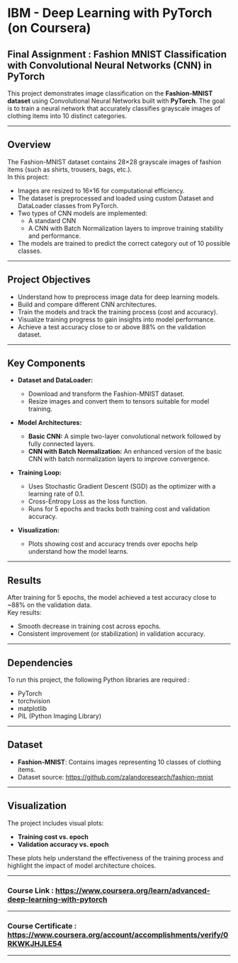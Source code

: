 # IBM - Deep Learning with PyTorch (on Coursera)
## Final Assignment : Fashion MNIST Classification with Convolutional Neural Networks (CNN) in PyTorch
This project demonstrates image classification on the **Fashion-MNIST dataset** using Convolutional Neural Networks built with **PyTorch**. The goal is to train a neural network that accurately classifies grayscale images of clothing items into 10 distinct categories.

---
## Overview
The Fashion-MNIST dataset contains 28×28 grayscale images of fashion items (such as shirts, trousers, bags, etc.).  
In this project:
- Images are resized to 16×16 for computational efficiency.
- The dataset is preprocessed and loaded using custom Dataset and DataLoader classes from PyTorch.
- Two types of CNN models are implemented:  
  - A standard CNN  
  - A CNN with Batch Normalization layers to improve training stability and performance.
- The models are trained to predict the correct category out of 10 possible classes.
---
## Project Objectives

- Understand how to preprocess image data for deep learning models.
- Build and compare different CNN architectures.
- Train the models and track the training process (cost and accuracy).
- Visualize training progress to gain insights into model performance.
- Achieve a test accuracy close to or above 88% on the validation dataset.
---

## Key Components

- **Dataset and DataLoader:**  
  - Download and transform the Fashion-MNIST dataset.
  - Resize images and convert them to tensors suitable for model training.

- **Model Architectures:**  
  - **Basic CNN:** A simple two-layer convolutional network followed by fully connected layers.
  - **CNN with Batch Normalization:** An enhanced version of the basic CNN with batch normalization layers to improve convergence.

- **Training Loop:**  
  - Uses Stochastic Gradient Descent (SGD) as the optimizer with a learning rate of 0.1.
  - Cross-Entropy Loss as the loss function.
  - Runs for 5 epochs and tracks both training cost and validation accuracy.

- **Visualization:**  
  - Plots showing cost and accuracy trends over epochs help understand how the model learns.

---
## Results

After training for 5 epochs, the model achieved a test accuracy close to ~88% on the validation data.  
Key results:
- Smooth decrease in training cost across epochs.
- Consistent improvement (or stabilization) in validation accuracy.

---
## Dependencies

To run this project, the following Python libraries are required :
- PyTorch
- torchvision
- matplotlib
- PIL (Python Imaging Library)

---
## Dataset

- **Fashion-MNIST**: Contains images representing 10 classes of clothing items.
- Dataset source: https://github.com/zalandoresearch/fashion-mnist

---
## Visualization

The project includes visual plots:
- **Training cost vs. epoch**
- **Validation accuracy vs. epoch**

These plots help understand the effectiveness of the training process and highlight the impact of model architecture choices.

---

### Course Link : https://www.coursera.org/learn/advanced-deep-learning-with-pytorch
---
### Course Certificate : https://www.coursera.org/account/accomplishments/verify/0RKWKJHJLE54
---
